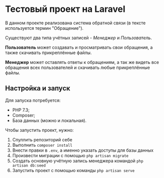 # Тестовый проект на Laravel

В данном проекте реализована система обратной связи (в тексте используется термин "Обращение").

Существуют два типа учётных записей - _Менеджер_ и _Пользователь_.

**Пользователь** может создавать и просматривать свои обращения, а также скачивать прикреплённые файлы. 

**Менеджер** может оставлять ответы к обращениям, а так же видеть все обращения всех пользователей и скачивать любые прикреплённые файлы.

## Настройка и запуск

Для запуска потребуется:
* PHP 7.3;
* Composer;
* База данных (можно и локальная).

Чтобы запустить проект, нужно:
1. Спуллить репозиторий себе
2. Выполнить ```composer install```
3. Внести правки в ```.env```, а именно указать доступы для базы данных
4. Произвести миграции с помощью ```php artisan migrate```
5. Создать основную учётную запись менеджера командой ```php artisan db:seed```
6. Запустить проект с помощью команды ```php artisan serve```
